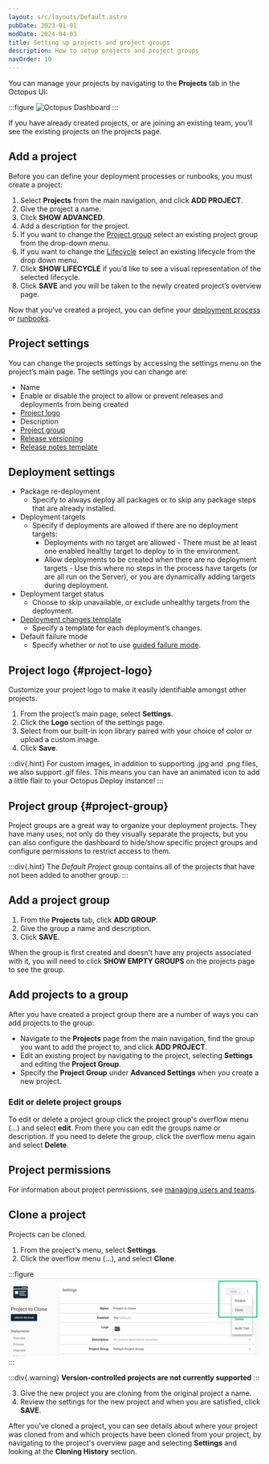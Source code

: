 ```yaml
---
layout: src/layouts/Default.astro
pubDate: 2023-01-01
modDate: 2024-04-03
title: Setting up projects and project groups
description: How to setup projects and project groups
navOrder: 10
---
```


You can manage your projects by navigating to the **Projects** tab in the Octopus UI:

:::figure
![Octopus Dashboard](/docs/projects/octopus-projects-list.png)
:::

If you have already created projects, or are joining an existing team, you’ll see the existing projects on the projects page.

## Add a project

Before you can define your deployment processes or runbooks, you must create a project:

1. Select **Projects** from the main navigation, and click **ADD PROJECT**.
2. Give the project a name.
3. Click **SHOW ADVANCED**.
4. Add a description for the project.
5. If you want to change the [Project group](#project-group) select an existing project group from the drop-down menu.
6. If you want to change the [Lifecycle](/docs/releases/lifecycles) select an existing lifecycle from the drop down menu.
7. Click **SHOW LIFECYCLE** if you’d like to see a visual representation of the selected lifecycle.
8. Click **SAVE** and you will be taken to the newly created project’s overview page.

Now that you’ve created a project, you can define your [deployment process](/docs/projects/deployment-process/) or [runbooks](/docs/runbooks).

## Project settings

You can change the projects settings by accessing the settings menu on the project’s main page. The settings you can change are:

- Name
- Enable or disable the project to allow or prevent releases and deployments from being created
- [Project logo](#project-logo)
- Description
- [Project group](#project-group)
- [Release versioning](/docs/releases/release-versioning)
- [Release notes template](/docs/releases/release-notes#templates)

## Deployment settings
- Package re-deployment
   - Specify to always deploy all packages or to skip any package steps that are already installed.
- Deployment targets
   - Specify if deployments are allowed if there are no deployment targets:
      - Deployments with no target are allowed - There must be at least one enabled healthy target to deploy to in the environment.
      - Allow deployments to be created when there are no deployment targets - Use this where no steps in the process have targets (or are all run on the Server), or you are dynamically adding targets during deployment.
- Deployment target status
   - Choose to skip unavailable, or exclude unhealthy targets from the deployment.
- [Deployment changes template](/docs/releases/deployment-changes#templates)
   - Specify a template for each deployment’s changes.
- Default failure mode
   - Specify whether or not to use [guided failure mode](/docs/releases/guided-failures).

## Project logo \{#project-logo}
Customize your project logo to make it easily identifiable amongst other projects.

1. From the project’s main page, select **Settings**.
2. Click the **Logo** section of the settings page.
3. Select from our built-in icon library paired with your choice of color or upload a custom image.
4. Click **Save**.

:::div{.hint}
For custom images, in addition to supporting .jpg and .png files, we also support .gif files. This means you can have an animated icon to add a little flair to your Octopus Deploy instance!
:::

## Project group \{#project-group}

Project groups are a great way to organize your deployment projects. They have many uses; not only do they visually separate the projects, but you can also configure the dashboard to hide/show specific project groups and configure permissions to restrict access to them.

:::div{.hint}
The *Default Project* group contains all of the projects that have not been added to another group.
:::
## Add a project group

1. From the **Projects** tab, click **ADD GROUP**.
1. Give the group a name and description.
1. Click **SAVE**.

When the group is first created and doesn't have any projects associated with it, you will need to click **SHOW EMPTY GROUPS** on the projects page to see the group.

## Add projects to a group

After you have created a project group there are a number of ways you can add projects to the group:

- Navigate to the **Projects** page from the main navigation, find the group you want to add the project to, and click **ADD PROJECT**.
- Edit an existing project by navigating to the project, selecting **Settings** and editing the **Project Group**.
- Specify the **Project Group** under **Advanced Settings** when you create a new project.

### Edit or delete project groups

To edit or delete a project group click the project group's overflow menu (...) and select **edit**. From there you can edit the groups name or description. If you need to delete the group, click the overflow menu again and select **Delete**.

## Project permissions

For information about project permissions, see [managing users and teams](/docs/security/users-and-teams).

## Clone a project

Projects can be cloned.

1. From the project's menu, select **Settings**.
2. Click the overflow menu (...), and select **Clone**.

:::figure
![Clone a project](/docs/projects/images/clone-project.png "width=500")
:::

:::div{.warning}
**Version-controlled projects are not currently supported**
:::

3. Give the new project you are cloning from the original project a name.
4. Review the settings for the new project and when you are satisfied, click **SAVE**.

After you've cloned a project, you can see details about where your project was cloned from and which projects have been cloned from your project, by navigating to the project's overview page and selecting **Settings** and looking at the **Cloning History** section.